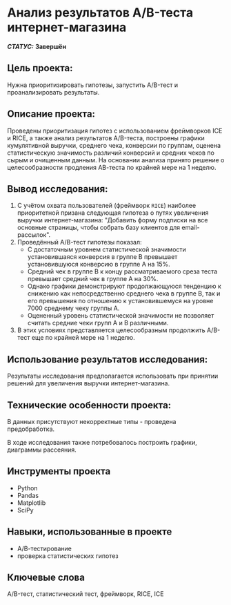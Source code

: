 # Анализ результатов A/B-теста интернет-магазина


***СТАТУС:*** **Завершён**


## Цель проекта:

Нужна приоритизировать гипотезы, запустить A/B-тест и проанализировать результаты.


## Описание проекта:

Проведены приоритизация гипотез с использованием фреймворков ICE и RICE, а также анализ результатов A/B-теста, построены графики кумулятивной выручки, среднего чека, конверсии по группам, оценена статистическую значимость различий конверсий и средних чеков по сырым и очищенным данным. На основании анализа принято решение о целесообразности продления АВ-теста по крайней мере на 1 неделю.


## Вывод исследования:

1. С учётом охвата пользователей (фреймворк `RICE`) наиболее приоритетной призана следующая гипотеза о путях увеличения выручки интернет-магазина: "Добавить форму подписки на все основные страницы, чтобы собрать базу клиентов для email-рассылок".
2. Проведённый А/В-тест гипотезы показал:
    - С достаточным уровнем статистической значимости установившаяся конверсия в группе В превышает установившуюся конверсию в группе А на 15%.
    - Средний чек в группе В к концу рассматриваемого среза теста превышает средний чек в группе А на 30%.
    - Однако графики демонстрируют продолжающуюся тенденцию к снижению как непосредственно среднего чека в группе В, так и его превышения по отношению к установившемуся на уровне 7000 среднему чеку группы А.
    - Оцененный уровень статистической значимости не позволяет считать средние чеки групп А и В различными.
3. В этих условиях представляется целесообразным продолжить А/В-тест еще по крайней мере на 1 неделю.


## Использование результатов исследования:

Результаты исследования предполагается использовать при принятии решений для увеличения выручки интернет-магазина.


## Технические особенности проекта:

В данных присутствуют некорректные типы - проведена предобработка.

В ходе исследования также потребовалось построить графики, диаграммы рассеяния.


## Инструменты проекта

- Python
- Pandas
- Matplotlib
- SciPy


## Навыки, использованные в проекте

- А/В-тестирование
- проверка статистических гипотез


## Ключевые слова

A/B-тест, статистический тест, фреймворк, RICE, ICE
